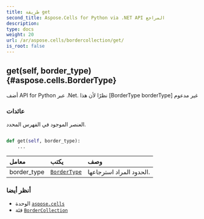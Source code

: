 ```yaml
---
title: طريقة get
second_title: Aspose.Cells for Python via .NET API المراجع
description:
type: docs
weight: 20
url: /ar/aspose.cells/bordercollection/get/
is_root: false
---
```

##  get(self, border_type) {#aspose.cells.BorderType}
أضف API for Python عبر .Net. نظرًا لأن هذا [BorderType borderType] غير مدعوم


###  عائدات

العنصر الموجود في الفهرس المحدد.


```python

def get(self, border_type):
    ...
```


| معامل| يكتب| وصف|
| :- | :- | :- |
| border_type | [`BorderType`](/cells/python-net/ar/aspose.cells/bordertype) | الحدود المراد استرجاعها.|



###  أنظر أيضا
* الوحدة [`aspose.cells`](../../)
* فئة [`BorderCollection`](/cells/python-net/ar/aspose.cells/bordercollection)
